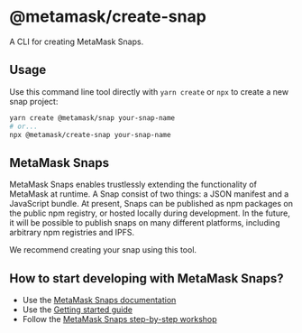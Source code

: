 # @metamask/create-snap

A CLI for creating MetaMask Snaps.

## Usage

Use this command line tool directly with `yarn create` or `npx` to create a new snap project:

```sh
yarn create @metamask/snap your-snap-name
# or...
npx @metamask/create-snap your-snap-name
```

## MetaMask Snaps

MetaMask Snaps enables trustlessly extending the functionality of MetaMask at runtime.
A Snap consist of two things: a JSON manifest and a JavaScript bundle.
At present, Snaps can be published as npm packages on the public npm registry, or hosted locally during development.
In the future, it will be possible to publish snaps on many different platforms, including arbitrary npm registries and IPFS.

We recommend creating your snap using this tool.

## How to start developing with MetaMask Snaps?

- Use the [MetaMask Snaps documentation](https://docs.metamask.io/guide/snaps.html)
- Use the [Getting started guide](https://tinyurl.com/mm-denver)
- Follow the [MetaMask Snaps step-by-step workshop](https://github.com/ziad-saab/ethdenver-2023-metamask-snaps-workshop)
